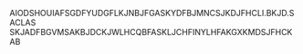 AIODSHOUIAFSGDFYUDGFLKJNBJFGASKYDFBJMNCSJKDJFHCLI.BKJD.SACLAS
SKJADFBGVMSAKBJDCKJWLHCQBFASKLJCHFINYLHFAKGXKMDSJFHCKAB
